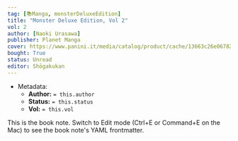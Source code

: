 ```yaml
---
tag: [📚Manga, monsterDeluxeEdition]
title: "Monster Deluxe Edition, Vol 2"
vol: 2
author: [Naoki Urasawa]
publisher: Planet Manga
cover: https://www.panini.it/media/catalog/product/cache/13663c26e06782c6b72cb4ce7e6046f4/m/m/mmons001isbnr4_0_qeuokqzipb4pvejp.jpg
bought: True
status: Unread
editor: Shōgakukan
---
```



- Metadata:
	- **Author:** `= this.author`
	- **Status:** `= this.status`
	- **Vol:** `= this.vol`

This is the book note. Switch to Edit mode (Ctrl+E or Command+E on the Mac) to see the book note's YAML frontmatter.